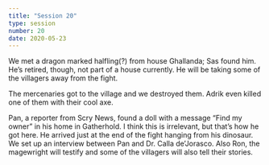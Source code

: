 ```yaml
---
title: "Session 20"
type: session
number: 20
date: 2020-05-23
---
```


We met a dragon marked halfling(?) from house Ghallanda; Sas found him. He’s retired, though, not part of a house currently. He will be taking some of the villagers away from the fight.

The mercenaries got to the village and we destroyed them. Adrik even killed one of them with their cool axe.

Pan, a reporter from Scry News, found a doll with a message “Find my owner” in his home in Gatherhold. I think this is irrelevant, but that’s how he got here. He arrived just at the end of the fight hanging from his dinosaur. We set up an interview between Pan and Dr. Calla de’Jorasco. Also Ron, the magewright will testify and some of the villagers will also tell their stories.
